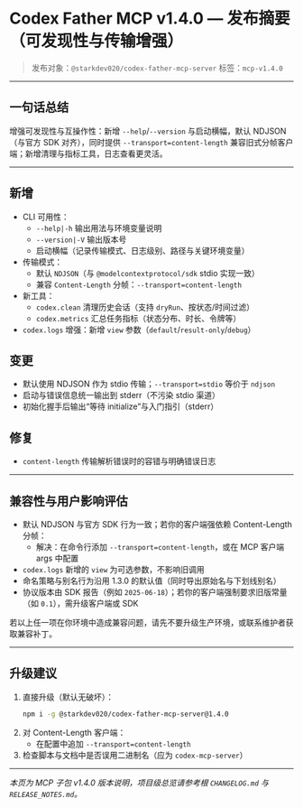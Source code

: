 # Codex Father MCP v1.4.0 — 发布摘要（可发现性与传输增强）

> 发布对象：`@starkdev020/codex-father-mcp-server` 标签：`mcp-v1.4.0`

---

## 一句话总结

增强可发现性与互操作性：新增 `--help`/`--version`
与启动横幅，默认 NDJSON（与官方 SDK 对齐），同时提供
`--transport=content-length`
兼容旧式分帧客户端；新增清理与指标工具，日志查看更灵活。

---

## 新增

- CLI 可用性：
  - `--help|-h` 输出用法与环境变量说明
  - `--version|-V` 输出版本号
  - 启动横幅（记录传输模式、日志级别、路径与关键环境变量）
- 传输模式：
  - 默认 `NDJSON`（与 `@modelcontextprotocol/sdk` stdio 实现一致）
  - 兼容 `Content-Length` 分帧：`--transport=content-length`
- 新工具：
  - `codex.clean` 清理历史会话（支持 `dryRun`、按状态/时间过滤）
  - `codex.metrics` 汇总任务指标（状态分布、时长、令牌等）
- `codex.logs` 增强：新增 `view` 参数（`default`/`result-only`/`debug`）

## 变更

- 默认使用 NDJSON 作为 stdio 传输；`--transport=stdio` 等价于 `ndjson`
- 启动与错误信息统一输出到 stderr（不污染 stdio 渠道）
- 初始化握手后输出“等待 initialize”与入门指引（stderr）

## 修复

- `content-length` 传输解析错误时的容错与明确错误日志

---

## 兼容性与用户影响评估

- 默认 NDJSON 与官方 SDK 行为一致；若你的客户端强依赖 Content-Length 分帧：
  - 解决：在命令行添加 `--transport=content-length`，或在 MCP 客户端 args 中配置
- `codex.logs` 新增的 `view` 为可选参数，不影响旧调用
- 命名策略与别名行为沿用 1.3.0 的默认值（同时导出原始名与下划线别名）
- 协议版本由 SDK 报告（例如 `2025-06-18`）；若你的客户端强制要求旧版常量（如
  `0.1`），需升级客户端或 SDK

若以上任一项在你环境中造成兼容问题，请先不要升级生产环境，或联系维护者获取兼容补丁。

---

## 升级建议

1. 直接升级（默认无破坏）：
   ```bash
   npm i -g @starkdev020/codex-father-mcp-server@1.4.0
   ```
2. 对 Content-Length 客户端：
   - 在配置中追加 `--transport=content-length`
3. 检查脚本与文档中是否误用二进制名（应为 `codex-mcp-server`）

---

_本页为 MCP 子包 v1.4.0 版本说明，项目级总览请参考根 `CHANGELOG.md` 与
`RELEASE_NOTES.md`。_
